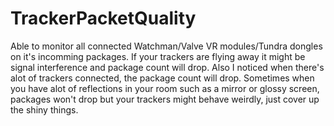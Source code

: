 # TrackerPacketQuality
Able to monitor all connected Watchman/Valve VR modules/Tundra dongles on it's incomming packages.
If your trackers are flying away it might be signal interference and package count will drop. Also I noticed when there's alot of trackers connected, the package count will drop.
Sometimes when you have alot of reflections in your room such as a mirror or glossy screen, packages won't drop but your trackers might behave weirdly, just cover up the shiny things.

